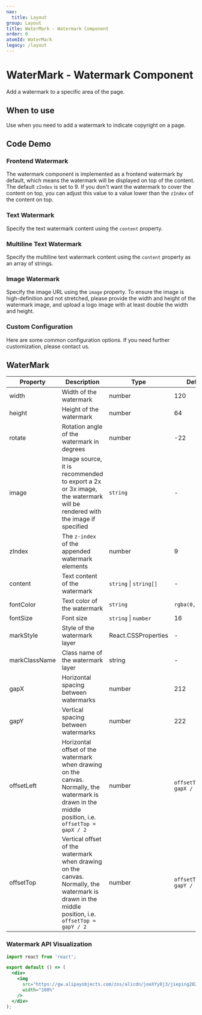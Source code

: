 ```yaml
---
nav:
  title: Layout
group: Layout
title: WaterMark - Watermark Component
order: 0
atomId: WaterMark
legacy: /layout
---
```


# WaterMark - Watermark Component

Add a watermark to a specific area of the page.

## When to use

Use when you need to add a watermark to indicate copyright on a page.

## Code Demo

### Frontend Watermark

The watermark component is implemented as a frontend watermark by default, which means the watermark will be displayed on top of the content. The default `zIndex` is set to 9. If you don't want the watermark to cover the content on top, you can adjust this value to a value lower than the `zIndex` of the content on top.

<code src="../../../../demos/layout/WaterMark/frontend.tsx" ></code>

### Text Watermark

Specify the text watermark content using the `content` property.

<code src="../../../../demos/layout/WaterMark/text.tsx" ></code>

### Multiline Text Watermark

Specify the multiline text watermark content using the `content` property as an array of strings.

<code src="../../../../demos/layout/WaterMark/textRows.tsx" ></code>

### Image Watermark

Specify the image URL using the `image` property. To ensure the image is high-definition and not stretched, please provide the width and height of the watermark image, and upload a logo image with at least double the width and height.

<code src="../../../../demos/layout/WaterMark/image.tsx" ></code>

### Custom Configuration

Here are some common configuration options. If you need further customization, please contact us.

<code src="../../../../demos/layout/WaterMark/custom.tsx" background="var(--main-bg-color)"></code>

## WaterMark

| Property      | Description                                                                                                                                         | Type                   | Default                | Version |
| ------------- | --------------------------------------------------------------------------------------------------------------------------------------------------- | ---------------------- | ---------------------- | ------- |
| width         | Width of the watermark                                                                                                                              | number                 | 120                    | 2.2.0   |
| height        | Height of the watermark                                                                                                                             | number                 | 64                     | 2.2.0   |
| rotate        | Rotation angle of the watermark in degrees                                                                                                          | number                 | -22                    | 2.2.0   |
| image         | Image source, it is recommended to export a 2x or 3x image, the watermark will be rendered with the image if specified                              | `string`               | -                      | 2.2.0   |
| zIndex        | The `z-index` of the appended watermark elements                                                                                                    | number                 | 9                      | 2.2.0   |
| content       | Text content of the watermark                                                                                                                       | `string` \| `string[]` | -                      | 2.2.0   |
| fontColor     | Text color of the watermark                                                                                                                         | `string`               | `rgba(0,0,0,.15)`      | 2.2.0   |
| fontSize      | Font size                                                                                                                                           | `string` \| `number`   | 16                     | 2.2.0   |
| markStyle     | Style of the watermark layer                                                                                                                        | React.CSSProperties    | -                      | 2.3.0   |
| markClassName | Class name of the watermark layer                                                                                                                   | string                 | -                      | 2.3.0   |
| gapX          | Horizontal spacing between watermarks                                                                                                               | number                 | 212                    | 2.4.0   |
| gapY          | Vertical spacing between watermarks                                                                                                                 | number                 | 222                    | 2.4.0   |
| offsetLeft    | Horizontal offset of the watermark when drawing on the canvas. Normally, the watermark is drawn in the middle position, i.e. `offsetTop = gapX / 2` | number                 | `offsetTop = gapX / 2` | 2.4.0   |
| offsetTop     | Vertical offset of the watermark when drawing on the canvas. Normally, the watermark is drawn in the middle position, i.e. `offsetTop = gapY / 2`   | number                 | `offsetTop = gapY / 2` | 2.4.0   |

### Watermark API Visualization

```jsx | inlineimport { afterEach, describe, expect, it, vi } from 'vitest';
import react from 'react';

export default () => (
  <div>
    <img
      src="https://gw.alipayobjects.com/zos/alicdn/joeXYy8j3/jieping2021-01-11%252520xiawu4.47.15.png"
      width="100%"
    />
  </div>
);
```
